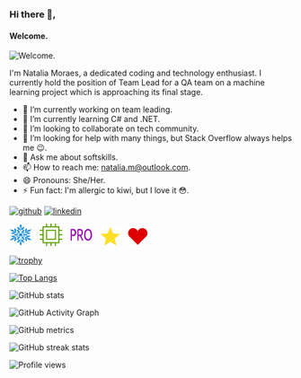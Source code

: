 ### Hi there 👋,  
#### Welcome.
![Welcome.](https://tenor.com/boVuN.gif)

I'm Natalia Moraes, a dedicated coding and technology enthusiast. I currently hold the position of Team Lead for a QA team on a machine learning project which is approaching its final stage.

- 🔭 I’m currently working on team leading. 
- 🌱 I’m currently learning C# and .NET. 
- 👯 I’m looking to collaborate on tech community. 
- 🤔 I’m looking for help with many things, but Stack Overflow always helps me 😉. 
- 💬 Ask me about softskills. 
- 📫 How to reach me: natalia.m@outlook.com. 
- 😄 Pronouns: She/Her. 
- ⚡ Fun fact: I'm allergic to kiwi, but I love it 😳. 


[<img src='https://cdn.jsdelivr.net/npm/simple-icons@3.0.1/icons/github.svg' alt='github' height='40'>](https://github.com/moraes-natalia)  [<img src='https://cdn.jsdelivr.net/npm/simple-icons@3.0.1/icons/linkedin.svg' alt='linkedin' height='40'>](https://www.linkedin.com/in/moraesnatalia/)  

<a href='https://archiveprogram.github.com/'><img src='https://raw.githubusercontent.com/acervenky/animated-github-badges/master/assets/acbadge.gif' width='40' height='40'></a> <a href='https://docs.github.com/en/developers'><img src='https://raw.githubusercontent.com/acervenky/animated-github-badges/master/assets/devbadge.gif' width='40' height='40'></a> <a href='https://github.com/pricing'><img src='https://raw.githubusercontent.com/acervenky/animated-github-badges/master/assets/pro.gif' width='40' height='40'></a> <a href='https://stars.github.com/'><img src='https://raw.githubusercontent.com/acervenky/animated-github-badges/master/assets/starbadge.gif' width='35' height='35'></a> <a href='https://docs.github.com/en/github/supporting-the-open-source-community-with-github-sponsors'><img src='https://raw.githubusercontent.com/acervenky/animated-github-badges/master/assets/sponsorbadge.gif' width='35' height='35'></a> 

[![trophy](https://github-profile-trophy.vercel.app/?username=moraes-natalia)](https://github.com/ryo-ma/github-profile-trophy)

[![Top Langs](https://github-readme-stats.vercel.app/api/top-langs/?username=moraes-natalia)](https://github.com/anuraghazra/github-readme-stats)

![GitHub stats](https://github-readme-stats.vercel.app/api?username=moraes-natalia&show_icons=true&count_private=true)  

![GitHub Activity Graph](https://activity-graph.herokuapp.com/graph?username=moraes-natalia)  

![GitHub metrics](https://metrics.lecoq.io/moraes-natalia)  

![GitHub streak stats](https://streak-stats.demolab.com/?user=moraes-natalia)  

![Profile views](https://gpvc.arturio.dev/moraes-natalia)  
